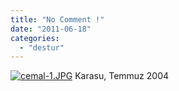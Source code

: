 ```yaml
---
title: "No Comment !"
date: "2011-06-18"
categories: 
  - "destur"
---
```


[![cemal-1.JPG](/uploads/2011/06/cemal-1-1.thumbnail.JPG)](/uploads/2011/06/cemal-1-1.jpg "cemal-1.JPG") Karasu, Temmuz 2004
